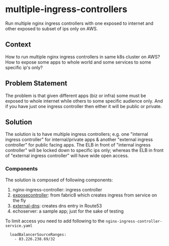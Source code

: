 # multiple-ingress-controllers

Run multiple nginx ingress controllers with one exposed to internet and other exposed to subset of ips only on AWS.

## Context
How to run multiple nginx ingress controllers in same k8s cluster on AWS? How to expose some apps to whole world 
and some services to some specific ip's only?

## Problem Statement

The problem is that given different apps (biz or infra) some must be exposed to whole internet while others to some 
specific audience only. And if you have just one ingress controller then either it will be public or private.

## Solution

The solution is to have multiple ingress controllers; e.g. one "internal ingress controller" for internal/private apps & another 
"external ingress controller" for public facing apps. The ELB in front of "internal ingress controller" will be locked 
down to specific ips only; whereas the ELB in front of "external ingress controller" will have wide open access.

### Components

The solution is composed of following components:

1. nginx-ingress-controller: ingress controller
2. [exposecontroller](https://github.com/fabric8io/exposecontroller): from fabric8 which creates ingress from service on the fly
3. [external-dns](https://github.com/kubernetes-incubator/external-dns): creates dns entry in Route53
4. echoserver: a sample app; just for the sake of testing

To limit access you need to add following to the `nginx-ingress-controller-service.yaml`

```
  loadBalancerSourceRanges:
    - 83.226.238.69/32
```

